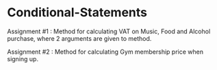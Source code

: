 # Conditional-Statements
Assignment #1 : Method for calculating VAT on Music, Food and Alcohol purchase, where 2 arguments are given to method.

Assignment #2 : Method for calculating Gym membership price when signing up.
